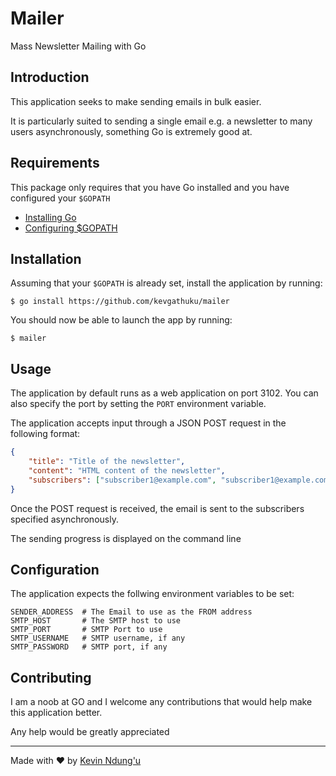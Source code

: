 # Mailer

Mass Newsletter Mailing with Go

## Introduction


This application seeks to make sending emails in bulk easier.

It is particularly suited to sending a single email e.g. a newsletter to many users asynchronously, something Go is extremely good at.

##  Requirements

This package only requires that you have Go installed and you have configured your `$GOPATH` 

* [Installing Go](https://golang.org/doc/install)
* [Configuring $GOPATH](https://golang.org/doc/code.html)

## Installation

Assuming that your `$GOPATH` is already set, install the application by running:

`$ go install https://github.com/kevgathuku/mailer`

You should now be able to launch the app by running:

`$ mailer`

## Usage

The application by default runs as a web application on port 3102.
You can also specify the port by setting the `PORT` environment variable.

The application accepts input through a JSON POST request in the following format:

```JSON
{
	"title": "Title of the newsletter",
	"content": "HTML content of the newsletter",
	"subscribers": ["subscriber1@example.com", "subscriber1@example.com", "subscriber..n@example.com"]
}
```

Once the POST request is received, the email is sent to the subscribers specified asynchronously.

The sending progress is displayed on the command line

## Configuration

The application expects the follwing environment variables to be set:

```
SENDER_ADDRESS  # The Email to use as the FROM address
SMTP_HOST		# The SMTP host to use
SMTP_PORT		# SMTP Port to use
SMTP_USERNAME  	# SMTP username, if any
SMTP_PASSWORD  	# SMTP port, if any
```

## Contributing

I am a noob at GO and I welcome any contributions that would help make this application better.

Any help would be greatly appreciated

----

Made with &#9829; by [Kevin Ndung'u](https://github.com/kevgathuku)
